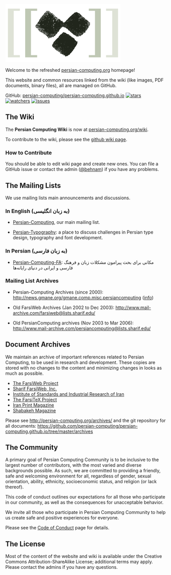 ![[Persian Computing Logo](http://persian-computing.org/)](community/images/Persian-Computing-Logo.png)

Welcome to the refreshed [persian-computing.org](http://persian-computing.org/) homepage!

This website and common resources linked from the wiki (like images, PDF documents, binary
files), all are managed on GitHub.

GitHub: [persian-computing/persian-computing.github.io](https://github.com/persian-computing/persian-computing.github.io)
[![stars](https://img.shields.io/github/stars/persian-computing/persian-computing.github.io.svg?style=social&label=Star)](https://github.com/persian-computing/persian-computing.github.io)
[![watchers](https://img.shields.io/github/watchers/persian-computing/persian-computing.github.io.svg?style=social&label=Watch)](https://github.com/persian-computing/persian-computing.github.io)
[![issues](https://img.shields.io/github/issues/persian-computing/persian-computing.github.io.svg)](https://github.com/persian-computing/persian-computing.github.io/issues)

## The Wiki

The **Persian Computing Wiki** is now at
[persian-computing.org/wiki](http://persian-computing.org/wiki/).

To contribute to the wiki, please see the [github wiki
page](https://github.com/persian-computing/persian-computing.github.io/wiki).

### How to Contribute

You should be able to edit wiki page and create new ones. You can file a GitHub issue or contact the
admin ([@behnam](https://github.com/behnam/)) if you have any problems.

## The Mailing Lists

We use mailing lists main announcements and discussions.

### In English (به زبان انگلیسی)

-   [Persian-Computing](http://groups.google.com/group/persian-computing/), our main mailing list.

-   [Persian-Typography](http://groups.google.com/group/persian-typography/): a place to discuss
    challenges in Persian type design, typography and font development.

### In Persian (به زبان فارسی)

-   [Persian-Computing-FA](http://groups.google.com/group/persian-computing-fa/?hl=fa):
    مکانی برای بحث پیرامون مشکلات زبان و فرهنگ فارسی و ایرانی در دنیای رایانه‌ها

### Mailing List Archives

-   Persian-Computing Archives (since 2000):
    <http://news.gmane.org/gmane.comp.misc.persiancomputing>
    ([info](http://gmane.org/info.php?group=gmane.comp.misc.persiancomputing))

-   Old FarsiWeb Archives (Jan 2002 to Dec 2003):
    <http://www.mail-archive.com/farsiweb@lists.sharif.edu/>

-   Old PersianComputing archives (Nov 2003 to Mar 2006):
    <http://www.mail-archive.com/persiancomputing@lists.sharif.edu/>

## Document Archives

We maintain an archive of important references related to Persian Computing, to be used in research
and development. These copies are stored with no changes to the content and minimizing changes in
looks as much as possible.

-   [The FarsiWeb Project](http://persian-computing.org/archives/FarsiWeb-Project/)
-   [Sharif FarsiWeb, Inc.](http://persian-computing.org/archives/Sharif-FarsiWeb-Inc/)
-   [Institute of Standards and Industrial Research of Iran](http://persian-computing.org/archives/ISIRI/)
-   [The FarsiTeX Project](http://persian-computing.org/farsitex/)
-   [Iran Print Magazine](http://persian-computing.org/archives/Iran-Print-Magazine/)
-   [Shabakeh Magazine](http://persian-computing.org/archives/Shabakeh-Magazine/)

Please see <http://persian-computing.org/archives/> and the git repository for all documents:
<https://github.com/persian-computing/persian-computing.github.io/tree/master/archives>

## The Community

A primary goal of Persian Computing Community is to be inclusive to the largest number of
contributors, with the most varied and diverse backgrounds possible. As such, we are committed to
providing a friendly, safe and welcoming environment for all, regardless of gender, sexual
orientation, ability, ethnicity, socioeconomic status, and religion (or lack thereof).

This code of conduct outlines our expectations for all those who participate in our community, as
well as the consequences for unacceptable behavior.

We invite all those who participate in Persian Computing Community to help us create safe and
positive experiences for everyone.

Please see the [Code of Conduct](CODE_OF_CONDUCT.md) page for details.

## The License

Most of the content of the website and wiki is available under the Creative Commons
Attribution-ShareAlike License; additional terms may apply. Please contact the admins if you have
any questions.
